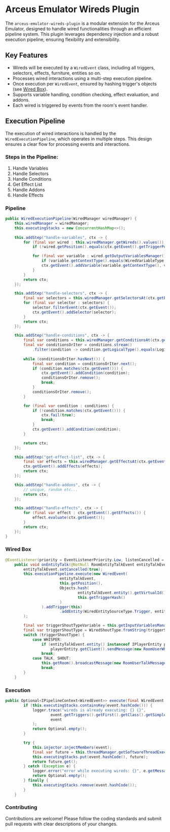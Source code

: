 # Arceus Emulator Wireds Plugin

The `arceus-emulator-wireds-plugin` is a modular extension for the Arceus Emulator, designed to handle wired functionalities through an efficient pipeline system. This plugin leverages dependency injection and a robust execution pipeline, ensuring flexibility and extensibility.

## Key Features

- Wireds will be executed by a `WiredEvent` class, including all triggers, selectors, effects, furniture, entities so on.
- Processes wired interactions using a multi-step execution pipeline.
- Once execution per `WiredEvent`, ensured by hashing trigger's objects (see  [Wired Box](#Wired-Box)).
- Supports variable handling, condition checking, effect evaluation, and addons.
- Each wired is triggered by events from the room's event handler.

## Execution Pipeline

The execution of wired interactions is handled by the `WiredExecutionPipeline`, which operates in multiple steps. This design ensures a clear flow for processing events and interactions.

### Steps in the Pipeline:

1. Handle Variables
2. Handle Selectors
3. Handle Conditions
4. Get Effect List
5. Handle Addons
6. Handle Effects

### Pipeline

```java
public WiredExecutionPipeline(WiredManager wiredManager) {
    this.wiredManager = wiredManager;
    this.executingStacks = new ConcurrentHashMap<>();
    
    this.addStep("handle-variables", ctx -> {
        for (final var wired : this.wiredManager.getWireds().values()) {
            if (!wired.getPosition().equals(ctx.getEvent().getTriggerPosition())) continue;

            for (final var variable : wired.getOutputVariablesManager().getVariables().values()) {
                if (variable.getContextType().equals(WiredVariableType.Box)) continue;
                ctx.getEvent().addVariable(variable.getContextType(), variable);
            }
        }
        return ctx;
    });

    this.addStep("handle-selectors", ctx -> {
        final var selectors = this.wiredManager.getSelectorsAt(ctx.getEvent().getTriggerPosition());
        for (final var selector : selectors) {
            selector.filterEvent(ctx.getEvent());
            ctx.getEvent().addSelector(selector);
        }
        return ctx;
    });

    this.addStep("handle-conditions", ctx -> {
        final var conditions = this.wiredManager.getConditionsAt(ctx.getEvent().getTriggerPosition());
        final var conditionsOrIter = conditions.stream()
            .filter(condition -> condition.getLogicalType().equals(LogicalType.OR)).iterator();
        
        while (conditionsOrIter.hasNext()) {
            final var condition = conditionsOrIter.next();
            if (condition.matches(ctx.getEvent())) {
                ctx.getEvent().addCondition(condition);
                conditionsOrIter.remove();
                break;
            }
            conditionsOrIter.remove();
        }

        for (final var condition : conditions) {
            if (!condition.matches(ctx.getEvent())) {
                ctx.fail(true);
                break;
            }
            ctx.getEvent().addCondition(condition);
        }

        return ctx;
    });

    this.addStep("get-effect-list", ctx -> {
        final var effects = this.wiredManager.getEffectsAt(ctx.getEvent().getTriggerPosition());
        ctx.getEvent().addEffects(effects);
        return ctx;
    });

    this.addStep("handle-addons", ctx -> {
        // unique, random etc...
        return ctx;
    });

    this.addStep("handle-effects", ctx -> {
        for (final var effect : ctx.getEvent().getEffects()) {
            effect.evaluate(ctx.getEvent());
        }
        return ctx;
    });
}
```

### Wired Box
```java
@EventListener(priority = EventListenerPriority.Low, listenCancelled = false)
    public void onEntityTalk(@NotNull RoomEntityTalkEvent entityTalkEvent) {
        entityTalkEvent.setCancelled(true);
        this.executionPipeline.execute(new WiredEvent(
                        entityTalkEvent,
                        this.getPosition(),
                        Objects.hash(
                                entityTalkEvent.entity().getVirtualId(),
                                this.getTriggerHash()
                        )
                ).addTrigger(this)
                        .addEntity(WiredEntitySourceType.Trigger, entityTalkEvent.entity())
        );

        final var triggerShoutTypeVariable = this.getInputVariablesManager().get(TRIGGER_SHOUT_TYPE_PARAM, String.class);
        final var triggerShoutType = WiredShoutType.fromString(triggerShoutTypeVariable.getValue());
        switch (triggerShoutType) {
            case WHISPER:
                if (entityTalkEvent.entity() instanceof IPlayerEntity playerEntity)
                    playerEntity.getClient().sendMessage(new RoomUserWhisperMessageComposer(entityTalkEvent.entity(), entityTalkEvent.message(), 0, 0));
                break;
            case TALK, SHOUT:
                this.getRoom().broadcastMessage(new RoomUserTalkMessageComposer(entityTalkEvent.entity(), entityTalkEvent.message(), 0, 0));
                break;
        }
    }
```

### Execution

```java
public Optional<IPipelineContext<WiredEvent>> execute(final WiredEvent event) {
        if (this.executingStacks.containsKey(event.hashCode())) {
            logger.trace("wireds is already executing: {} {}",
                    event.getTriggers().getFirst().getClass().getSimpleName(),
                    event
            );
            return Optional.empty();
        }

        try {
            this.injector.injectMembers(event);
            final var future = this.threadManager.getSoftwareThreadExecutor().submit(() -> super.execute(event));
            this.executingStacks.put(event.hashCode(), future);
            return future.get();
        } catch (Exception e) {
            logger.error("error while executing wireds: {}", e.getMessage(), e);
            return Optional.empty();
        } finally {
            this.executingStacks.remove(event.hashCode());
        }
    }
```

### Contributing
Contributions are welcome! Please follow the coding standards and submit pull requests with clear descriptions of your changes.
